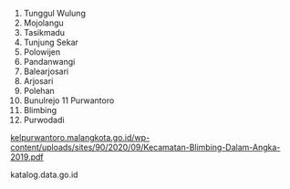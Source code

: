 1. Tunggul Wulung 
2. Mojolangu 
3. Tasikmadu 
4. Tunjung Sekar 
5. Polowijen 
6. Pandanwangi 
7. Balearjosari
8. Arjosari 
9. Polehan 
10. Bunulrejo 
11 Purwantoro 
12. Blimbing 
13. Purwodadi

[kelpurwantoro.malangkota.go.id/wp-content/uploads/sites/90/2020/09/Kecamatan-Blimbing-Dalam-Angka-2019.pdf](https://kelpurwantoro.malangkota.go.id/wp-content/uploads/sites/90/2020/09/Kecamatan-Blimbing-Dalam-Angka-2019.pdf)

katalog.data.go.id

